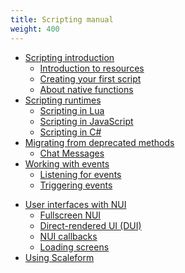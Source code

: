 ```yaml
---
title: Scripting manual
weight: 400
---
```


- [Scripting introduction](/scripting-manual/introduction)
    - [Introduction to resources](/scripting-manual/introduction/introduction-to-resources)
    - [Creating your first script](/scripting-manual/introduction/creating-your-first-script)
    - [About native functions](/scripting-manual/introduction/about-native-functions)
- [Scripting runtimes](/scripting-manual/runtimes)
    - [Scripting in Lua](/scripting-manual/runtimes/lua)
    - [Scripting in JavaScript](/scripting-manual/runtimes/javascript)
    - [Scripting in C#](/scripting-manual/runtimes/csharp)
- [Migrating from deprecated methods](/scripting-manual/migrating-from-deprecated)
  - [Chat Messages](/scripting-manual/migrating-from-deprecated/chat-messages)
- [Working with events](/scripting-manual/working-with-events)
  - [Listening for events](/scripting-manual/working-with-events/listening-for-events)
  - [Triggering events](/scripting-manual/working-with-events/triggering-events)
<!--    - [Using events](/scripting-manual/working-with-events/using-events) -->
<!--    - [Creating new events](/scripting-manual/working-with-event/creating-new-events) -->
<!--    - [Server-client communication](/scripting-manual/working-with-event/server-client-communication) -->
- [User interfaces with NUI](/scripting-manual/nui-development)
  - [Fullscreen NUI](/scripting-manual/nui-development/full-screen-nui)
  - [Direct-rendered UI (DUI)](/scripting-manual/nui-development/dui)
  - [NUI callbacks](/scripting-manual/nui-development/nui-callbacks)
  - [Loading screens](/scripting-manual/nui-development/loading-screens)
- [Using Scaleform](/scripting-manual/using-scaleform)

